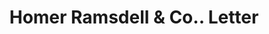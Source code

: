 ---
doi: 10.7916/D8FB6F22
date_other: '1873'
date_other_textual: '1873'
form: correspondence
genre:
- Letters (correspondence)
name:
- Homer Ramsdell & Co.
object_in_context_url: https://biggert.cul.columbia.edu/items/view/ave_biggert_01165
subject_hierarchical_geographic:
- Newburgh, New York, United States
subject_name:
- Homer Ramsdell & Co.
title: Homer Ramsdell & Co.. Letter
sort_title: Homer Ramsdell & Co.. Letter
call_number: ave_biggert_01165
coordinates:
- 41.51972222222222,-74.0213888888889
pid: ave_biggert_01165
identifiers: ave_biggert_01165
thumbnail: https://derivativo-3.library.columbia.edu/iiif/2/ldpd:343504/full/!256,256/0/native.jpg
permalink: "/biggert/ave_biggert_01165/"
layout: iiif-image-page
---